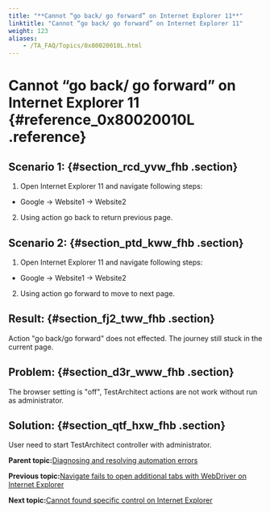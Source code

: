 ```yaml
--- 
title: "**Cannot “go back/ go forward” on Internet Explorer 11**"
linktitle: "Cannot “go back/ go forward” on Internet Explorer 11"
weight: 123
aliases: 
    - /TA_FAQ/Topics/0x80020010L.html
---
```

# **Cannot “go back/ go forward” on Internet Explorer 11** {#reference_0x80020010L .reference}

## Scenario 1: {#section_rcd_yvw_fhb .section}

1. Open Internet Explorer 11 and navigate following steps:

-   Google → Website1 → Website2

2. Using action go back to return previous page.

## Scenario 2: {#section_ptd_kww_fhb .section}

1. Open Internet Explorer 11 and navigate following steps:

-   Google → Website1 → Website2

2. Using action go forward to move to next page.

## Result: {#section_fj2_tww_fhb .section}

Action "go back/go forward" does not effected. The journey still stuck in the current page.

## Problem: {#section_d3r_www_fhb .section}

The browser setting is "off", TestArchitect actions are not work without run as administrator.

## Solution: {#section_qtf_hxw_fhb .section}

User need to start TestArchitect controller with administrator.

**Parent topic:**[Diagnosing and resolving automation errors](../../TA_FAQ/Topics/faq.automation_error.html)

**Previous topic:**[Navigate fails to open additional tabs with WebDriver on Internet Explorer](../../TA_FAQ/Topics/0x80020009L.html)

**Next topic:**[Cannot found specific control on Internet Explorer](../../TA_FAQ/Topics/0x80020011L.html)

